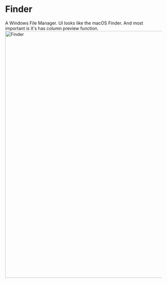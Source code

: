 # Finder
A Windows File Manager. UI looks like the macOS Finder. And most important is it's has column preview function.
<img width="791" alt="Finder" src="https://user-images.githubusercontent.com/28687074/142755253-1ab03e6d-6a89-4379-9851-02496f1c2dce.png">

